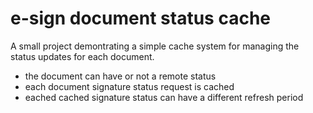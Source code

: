 # e-sign document status cache

A small project demontrating a simple cache system for managing the status updates for each document.
- the document can have or not a remote status
- each document signature status request is cached
- eached cached signature status can have a different refresh period
